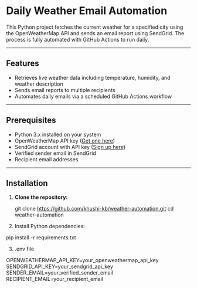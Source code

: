 # Daily Weather Email Automation

This Python project fetches the current weather for a specified city using the OpenWeatherMap API and sends an email report using SendGrid. The process is fully automated with GitHub Actions to run daily.

---

## Features

- Retrieves live weather data including temperature, humidity, and weather description
- Sends email reports to multiple recipients
- Automates daily emails via a scheduled GitHub Actions workflow

---

## Prerequisites

- Python 3.x installed on your system
- OpenWeatherMap API key ([Get one here](https://openweathermap.org/api))
- SendGrid account with API key ([Sign up here](https://sendgrid.com/))
- Verified sender email in SendGrid
- Recipient email addresses

---

## Installation

1. **Clone the repository:**

   git clone https://github.com/khushi-kb/weather-automation.git
   cd weather-automation

2. Install Python dependencies:

pip install -r requirements.txt

3. .env file

OPENWEATHERMAP_API_KEY=your_openweathermap_api_key
SENDGRID_API_KEY=your_sendgrid_api_key
SENDER_EMAIL=your_verified_sender_email
RECIPIENT_EMAIL=your_recipient_email
